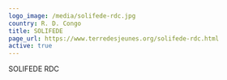 ```yaml
---
logo_image: /media/solifede-rdc.jpg
country: R. D. Congo
title: SOLIFEDE
page_url: https://www.terredesjeunes.org/solifede-rdc.html
active: true
---
```

SOLIFEDE RDC
